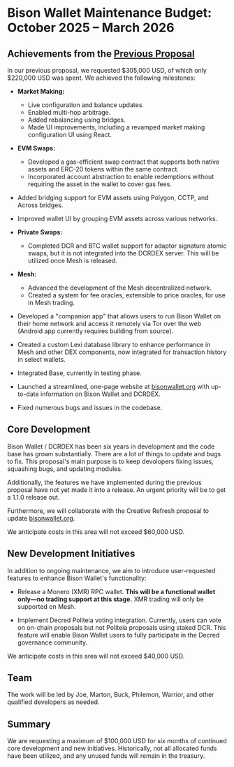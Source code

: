 # Bison Wallet Maintenance Budget: October 2025 – March 2026

## Achievements from the [Previous Proposal](https://proposals.decred.org/record/0d23788)

In our previous proposal, we requested $305,000 USD, of which only $220,000 USD was spent. We achieved the following milestones:

- **Market Making:**
  - Live configuration and balance updates.
  - Enabled multi-hop arbitrage.
  - Added rebalancing using bridges.
  - Made UI improvements, including a revamped market making configuration UI using React.

- **EVM Swaps:**
  - Developed a gas-efficient swap contract that supports both native assets and ERC-20 tokens within the same contract.
  - Incorporated account abstraction to enable redemptions without requiring the asset in the wallet to cover gas fees.

- Added bridging support for EVM assets using Polygon, CCTP, and Across bridges.

- Improved wallet UI by grouping EVM assets across various networks.

- **Private Swaps:**
  - Completed DCR and BTC wallet support for adaptor signature atomic swaps, but it is not integrated into the DCRDEX server. This will be utilized once Mesh is released.

- **Mesh:**
  - Advanced the development of the Mesh decentralized network.
  - Created a system for fee oracles, extensible to price oracles, for use in Mesh trading.

- Developed a "companion app" that allows users to run Bison Wallet on their home network and access it remotely via Tor over the web (Android app currently requires building from source).

- Created a custom Lexi database library to enhance performance in Mesh and other DEX components, now integrated for transaction history in select wallets.

- Integrated Base, currently in testing phase.

- Launched a streamlined, one-page website at [bisonwallet.org](https://bisonwallet.org/) with up-to-date information on Bison Wallet and DCRDEX.

- Fixed numerous bugs and issues in the codebase.

## Core Development

Bison Wallet / DCRDEX has been six years in development and the code base has grown substantially. There are a lot of things to update and bugs to fix. This proposal's main purpose is to keep devolopers fixing issues, squashing bugs, and updating modules.

Additionally, the features we have implemented during the previous proposal have not yet made it into a release. An urgent priority will be to get a 1.1.0 release out.

Furthermore, we will collaborate with the Creative Refresh proposal to update [bisonwallet.org](https://bisonwallet.org/). 

We anticipate costs in this area will not exceed $60,000 USD.

## New Development Initiatives

In addition to ongoing maintenance, we aim to introduce user-requested features to enhance Bison Wallet's functionality:

- Release a Monero (XMR) RPC wallet. **This will be a functional wallet only—no trading support at this stage.** XMR trading will only be supported on Mesh.

- Implement Decred Politeia voting integration. Currently, users can vote on on-chain proposals but not Politeia proposals using staked DCR. This feature will enable Bison Wallet users to fully participate in the Decred governance community.

We anticipate costs in this area will not exceed $40,000 USD.

## Team

The work will be led by Joe, Marton, Buck, Philemon, Warrior, and other qualified developers as needed.

## Summary

We are requesting a maximum of $100,000 USD for six months of continued core development and new initiatives. Historically, not all allocated funds have been utilized, and any unused funds will remain in the treasury.